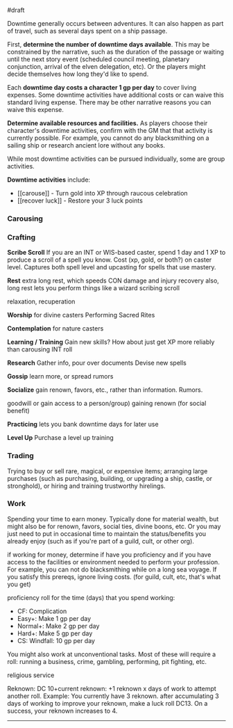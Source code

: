 
#draft 

Downtime generally occurs between adventures. It can also happen as part of travel, such as several days spent on a ship passage.

First, **determine the number of downtime days available**.  This may be constrained by the narrative, such as the duration of the passage or waiting until the next story event (scheduled council meeting, planetary conjunction, arrival of the elven delegation, etc).  Or the players might decide themselves how long they'd like to spend.

Each **downtime day costs a character 1 gp per day** to cover living expenses. Some downtime activities have additional costs or can waive this standard living expense. There may be other narrative reasons you can waive this expense.

**Determine available resources and facilities.** As players choose their character's downtime activities, confirm with the GM that that activity is currently possible.  For example, you cannot do any blacksmithing on a sailing ship or research ancient lore without any books.

While most downtime activities can be pursued individually, some are group activities.

**Downtime activities** include:

* [[carouse]] - Turn gold into XP through raucous celebration
* [[recover luck]] - Restore your 3 luck points


### Carousing



### Crafting

**Scribe Scroll**
If you are an INT or WIS-based caster, spend 1 day and 1 XP to produce a scroll of a spell you know.
Cost (xp, gold, or both?) on caster level. Captures both spell level and upcasting for spells that use mastery. 


**Rest**
extra long rest, which speeds CON damage and injury recovery
also, long rest lets you perform things like a wizard scribing scroll

relaxation, recuperation


**Worship**
for divine casters
Performing Sacred Rites

**Contemplation**
for nature casters

**Learning / Training**
Gain new skills? How about just get XP more reliably than carousing
INT roll

**Research**
Gather info, pour over documents 
Devise new spells

**Gossip**
learn more, or spread rumors

**Socialize**
gain renown, favors, etc., rather than information.  Rumors.

goodwill or gain access to a person/group)
gaining renown (for social benefit)

**Practicing**
lets you bank downtime days for later use

**Level Up**
Purchase a level up
training



### Trading

Trying to buy or sell rare, magical, or expensive items; arranging large purchases (such as purchasing, building, or upgrading a ship, castle, or stronghold), or hiring and training trustworthy hirelings. 

### Work
Spending your time to earn money. Typically done for material wealth, but might also be for renown, favors, social ties, divine boons, etc.  Or you may just need to put in occasional time to maintain the status/benefits you already enjoy (such as if you're part of a guild, cult, or other org). 

if working for money, determine if have you proficiency and if you have access to the facilities or environment needed to perform your profession. For example, you can not do blacksmithing while on a long sea voyage.  If you satisfy this prereqs, ignore living costs. (for guild, cult, etc, that's what you get)

proficiency roll for the time (days) that you spend working:
* CF: Complication
* Easy+: Make 1 gp per day
* Normal+: Make 2 gp per day
* Hard+: Make 5 gp per day
* CS: Windfall: 10 gp per day

You might also work at unconventional tasks.  Most of these will require a roll:
running a business, crime, gambling, performing, pit fighting, etc.

religious service

Reknown: DC 10+current reknown: +1
reknown x days of work to attempt another roll.
Example: You currently have 3 reknown. after accumulating 3 days of working to improve your reknown, make a luck roll DC13. On a success, your reknown increases to 4.





----
